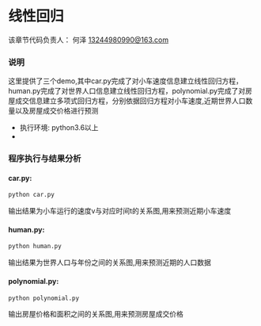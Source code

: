 # 线性回归
该章节代码负责人： 何泽 13244980990@163.com

### 说明
这里提供了三个demo,其中car.py完成了对小车速度信息建立线性回归方程，human.py完成了对世界人口信息建立线性回归方程，polynomial.py完成了对房屋成交信息建立多项式回归方程，分别依据回归方程对小车速度,近期世界人口数量以及房屋成交价格进行预测

* 执行环境: python3.6以上
* 

### 程序执行与结果分析
#### car.py:
```py
python car.py
```
输出结果为小车运行的速度v与对应时间t的关系图,用来预测近期小车速度

#### human.py:
```py
python human.py
```
输出结果为世界人口与年份之间的关系图,用来预测近期的人口数据

#### polynomial.py:
```py
python polynomial.py
```
输出房屋价格和面积之间的关系图,用来预测房屋成交价格
